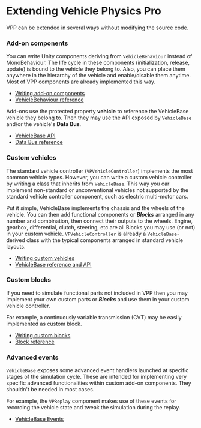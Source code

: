 
# Extending Vehicle Physics Pro

VPP can be extended in several ways without modifying the source code.

### Add-on components

You can write Unity components deriving from ```VehicleBehaviour``` instead of MonoBehaviour. The
life cycle in these components (initialization, release, update) is bound to the vehicle they belong
to. Also, you can place them anywhere in the hierarchy of the vehicle and enable/disable them
anytime. Most of VPP components are already implemented this way.

- [Writing add-on components](/advanced/custom-addons/)
- [VehicleBehaviour reference](/advanced/vehiclebehaviour-reference/)

Add-ons use the protected property **vehicle** to reference the VehicleBase vehicle they belong to.
Then they may use the API exposed by ```VehicleBase``` and/or the vehicle's **Data Bus**.

- [VehicleBase API](/advanced/vehiclebase-reference/#scripting-reference)
- [Data Bus reference](/advanced/databus-reference/)

### Custom vehicles

The standard vehicle controller (```VPVehicleController```) implements the most common vehicle types.
However, you can write a custom vehicle controller by writing a class that inherits from
```VehicleBase```. This way you car implement non-standard or unconventional vehicles not supported
by the standard vehicle controller component, such as electric multi-motor cars.

Put it simple, VehicleBase implements the chassis and the wheels of the vehicle. You can then add
functional components or **_Blocks_** arranged in any number and combination, then connect their
outputs to the wheels. Engine, gearbox, differential, clutch, steering, etc are all Blocks you may
use (or not) in your custom vehicle. ```VPVehicleController``` is already a ```VehicleBase```-derived
class with the typical components arranged in standard vehicle layouts.

- [Writing custom vehicles](/advanced/custom-vehicles/)
- [VehicleBase reference and API](/advanced/vehiclebase-reference/)

### Custom blocks

If you need to simulate functional parts not included in VPP then you may implement your own custom
parts or **_Blocks_** and use them in your custom vehicle controller.

For example, a continuously variable transmission (CVT) may be easily implemented as custom block.

- [Writing custom blocks](/advanced/custom-blocks/)
- [Block reference](/advanced/block-reference/)

### Advanced events

```VehicleBase``` exposes some advanced event handlers launched at specific stages of the simulation
cycle. These are intended for implementing very specific advanced functionalities within custom
add-on components. They shouldn't be needed in most cases.

For example, the ```VPReplay``` component makes use of these events for recording the vehicle state
and tweak the simulation during the replay.

- [VehicleBase Events](/advanced/vehiclebase-reference/#events)